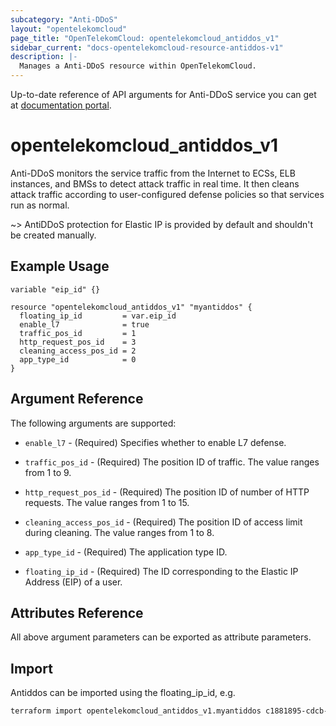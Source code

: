 ```yaml
---
subcategory: "Anti-DDoS"
layout: "opentelekomcloud"
page_title: "OpenTelekomCloud: opentelekomcloud_antiddos_v1"
sidebar_current: "docs-opentelekomcloud-resource-antiddos-v1"
description: |-
  Manages a Anti-DDoS resource within OpenTelekomCloud.
---
```


Up-to-date reference of API arguments for Anti-DDoS service you can get at
[documentation portal](https://docs.otc.t-systems.com/anti-ddos/api-ref/api/anti-ddos_apis).

# opentelekomcloud_antiddos_v1

Anti-DDoS monitors the service traffic from the Internet to ECSs, ELB instances, and BMSs to detect attack traffic in real time. It then cleans attack traffic according to user-configured defense policies so that services run as normal.

~>
AntiDDoS protection for Elastic IP is provided by default and shouldn't be created manually.


## Example Usage

```hcl
variable "eip_id" {}

resource "opentelekomcloud_antiddos_v1" "myantiddos" {
  floating_ip_id         = var.eip_id
  enable_l7              = true
  traffic_pos_id         = 1
  http_request_pos_id    = 3
  cleaning_access_pos_id = 2
  app_type_id            = 0
}
```

## Argument Reference

The following arguments are supported:

* `enable_l7` - (Required) Specifies whether to enable L7 defense.

* `traffic_pos_id` - (Required) The position ID of traffic. The value ranges from 1 to 9.

* `http_request_pos_id` - (Required) The position ID of number of HTTP requests. The value ranges from 1 to 15.

* `cleaning_access_pos_id` - (Required) The position ID of access limit during cleaning. The value ranges from 1 to 8.

* `app_type_id` - (Required) The application type ID.

* `floating_ip_id` - (Required) The ID corresponding to the Elastic IP Address (EIP) of a user.

## Attributes Reference

All above argument parameters can be exported as attribute parameters.

## Import

Antiddos can be imported using the floating_ip_id, e.g.

```sh
terraform import opentelekomcloud_antiddos_v1.myantiddos c1881895-cdcb-4d23-96cb-032e6a3ee667
```
